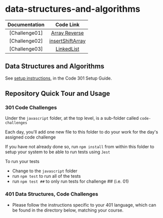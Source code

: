 # data-structures-and-algorithms

| Documentation  | Code Link     |
|:--------------:|:--------------:|
| [Challenge01]  | [Array Reverse](./codechallenge/codeChall1/reverse.md)|
| [Challenge02]  | [insertShiftArray ](./codechallenge/codeChall2/array-insert-shift.md)|
| [Challenge03]  | [LinkedList](./codechallenge/codeChall5/)|

## Data Structures and Algorithms

See [setup instructions](https://codefellows.github.io/setup-guide/code-301/2-code-challenges), in the Code 301 Setup Guide.

## Repository Quick Tour and Usage

### 301 Code Challenges

Under the `javascript` folder, at the top level, is a sub-folder called `code-challenges`

Each day, you'll add one new file to this folder to do your work for the day's assigned code challenge

If you have not already done so, run `npm install` from within this folder to setup your system to be able to run tests using `Jest`

To run your tests

- Change to the `javascript` folder
- run `npm test` to run all of the tests
- run `npm test ##` to only run tests for challenge ## (i.e. 01)

### 401 Data Structures, Code Challenges

- Please follow the instructions specific to your 401 language, which can be found in the directory below, matching your course.
